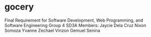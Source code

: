 # gocery
Final Requirement for Software Development, Web Programming, and Software Engineering
Group 4 SD3A
Members:
Jaycie Dela Cruz
Nixon Somoza
Yvanne Zechael Vinzon
Gemuel Senina
